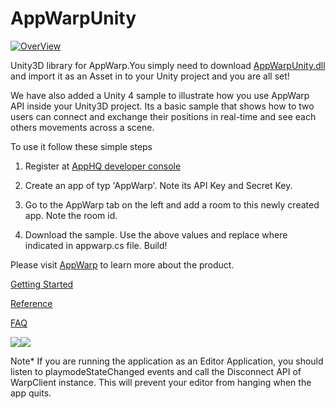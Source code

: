 AppWarpUnity
============

[![OverView](http://appwarp.shephertz.com/images/appwarp_logo.png)](http://appwarp.shephertz.com)

Unity3D library for AppWarp.You simply need to download [AppWarpUnity.dll](https://github.com/shephertz/AppWarpUnity/blob/master/v1.0/AppWarpUnity.dll?raw=true) and import it as an Asset in to your Unity project 
and you are all set!

We have also added a Unity 4 sample to illustrate how you use AppWarp API inside your Unity3D project. Its a basic sample
that shows how to two users can connect and exchange their positions in real-time and see each others movements across a
scene. 

To use it follow these simple steps

1) Register at [AppHQ developer console](https://apphq.shephertz.com/register?appwarp=true)

2) Create an app of typ 'AppWarp'. Note its API Key and Secret Key.

3) Go to the AppWarp tab on the left and add a room to this newly created app. Note the room id.

4) Download the sample. Use the above values and replace where indicated in appwarp.cs file. Build!


Please visit [AppWarp](http://appwarp.shephertz.com/) to learn more about the product.

[Getting Started](https://github.com/shephertz/AppWarp_WP7_SDK_DLL/wiki/Getting-Started)

[Reference](https://github.com/shephertz/AppWarp_WP7_SDK_DLL/wiki/Reference)

[FAQ](https://github.com/shephertz/AppWarp_JAVA_SDK_JAR/wiki/FAQ)

[![](http://blogs.shephertz.com/wp-content/uploads/2013/05/Signup.jpg)](https://apphq.shephertz.com/register?appwarp=true)[![](http://blogs.shephertz.com/wp-content/uploads/2013/05/AlreadyRegistered.jpg)](https://apphq.shephertz.com/)

Note* If you are running the application as an Editor Application, you should listen to playmodeStateChanged events
and call the Disconnect API of WarpClient instance. This will prevent your editor from hanging when the app quits.
